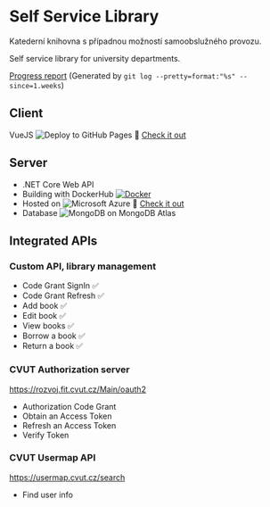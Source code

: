 # Self Service Library
Katederní knihovna s případnou možností samoobslužného provozu.

Self service library for university departments.

[Progress report](https://github.com/skalahonza/self-service-library/releases)
(Generated by `git log --pretty=format:"%s" --since=1.weeks`)

## Client
VueJS 
![Deploy to GitHub Pages](https://github.com/skalahonza/self-service-library/workflows/Deploy%20to%20GitHub%20Pages/badge.svg)
:eyes: [Check it out](https://skalahonza.github.io/self-service-library/)

## Server
* .NET Core Web API
* Building with DockerHub [![Docker](https://img.shields.io/docker/cloud/build/skalahonza/self-service-library?label=Docker&style=flat)](https://hub.docker.com/r/skalahonza/self-service-library/builds)
* Hosted on ![Microsoft Azure](https://img.shields.io/badge/Microsoft%20Azure-232F7E?style=flat-square&logo=microsoft-azure)
:eyes: [Check it out](https://via-library.azurewebsites.net/index.html)
* Database ![MongoDB](https://img.shields.io/badge/-MongoDB-black?style=flat-square&logo=mongodb) on MongoDB Atlas


## Integrated APIs
### Custom API, library management
* Code Grant SignIn :white_check_mark:
* Code Grant Refresh :white_check_mark:
* Add book :white_check_mark:
* Edit book :white_check_mark:
* View books :white_check_mark:
* Borrow a book :white_check_mark:
* Return a book :white_check_mark:
### CVUT Authorization server
https://rozvoj.fit.cvut.cz/Main/oauth2
* Authorization Code Grant
* Obtain an Access Token
* Refresh an Access Token
* Verify Token
### CVUT Usermap API
https://usermap.cvut.cz/search
* Find user info
